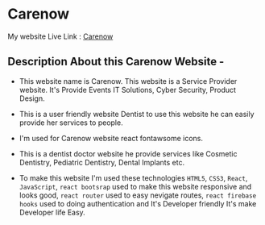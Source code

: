 
# Carenow

My website Live Link : [Carenow](https://carenow-dentist.web.app)

## Description About this Carenow Website -
- This website name is Carenow. This website is a Service Provider website. It's Provide Events IT Solutions, Cyber Security, Product Design.

- This is a user friendly website Dentist to use this website he can easily provide her services to people.

- I'm used for Carenow website react fontawsome icons.

- This is a dentist doctor website he provide services like Cosmetic Dentistry, Pediatric Dentistry, Dental Implants etc.

- To make this website I'm used these technologies `HTML5`, `CSS3`, `React`, `JavaScript`, `react bootsrap` used to make this website responsive and looks good, `react router` used to easy nevigate routes, `react firebase hooks`  used to doing authentication and It's Developer friendly It's make Developer life Easy.

